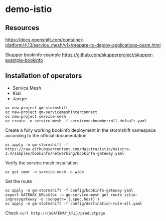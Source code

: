 # demo-istio

## Resources
https://docs.openshift.com/container-platform/4.13/service_mesh/v1x/prepare-to-deploy-applications-ossm.html

Skupper bookinfo example
https://github.com/skupperproject/skupper-example-bookinfo


## Installation of operators
+ Service Mesh
+ Kiali
+ Jaeger

```
oc new-project gm-stormshift
oc new-project gm-servicemeshinterconnect
oc new-project service-mesh
oc create -n service-mesh -f servicemeshmemberroll-default.yaml
```

Create a fully working bookinfo deployment in the stormshift namespace according to the official documentation

```
oc apply -n gm-stormshift -f https://raw.githubusercontent.com/Maistra/istio/maistra-2.4/samples/bookinfo/networking/bookinfo-gateway.yaml
```

Verify the service mesh installation
```
oc get smmr -n service-mesh -o wide
```

Set the route
```
oc apply -n gm-stormshift -f config/bookinfo-gateway.yaml
export GATEWAY_URL=$(oc -n gm-service-mesh get route istio-ingressgateway -o jsonpath='{.spec.host}')
oc apply -n gm-stormshift -f config/destination-rule-all.yaml
```

Check ```curl http://{$GATEWAY_URL}/productpage ```


